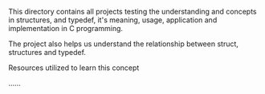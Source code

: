 This directory contains all projects testing the understanding and concepts in structures, and typedef, it's meaning, usage, application and implementation in C programming.

The project also helps us understand the relationship between struct, structures and typedef.

Resources utilized to learn this concept

......
